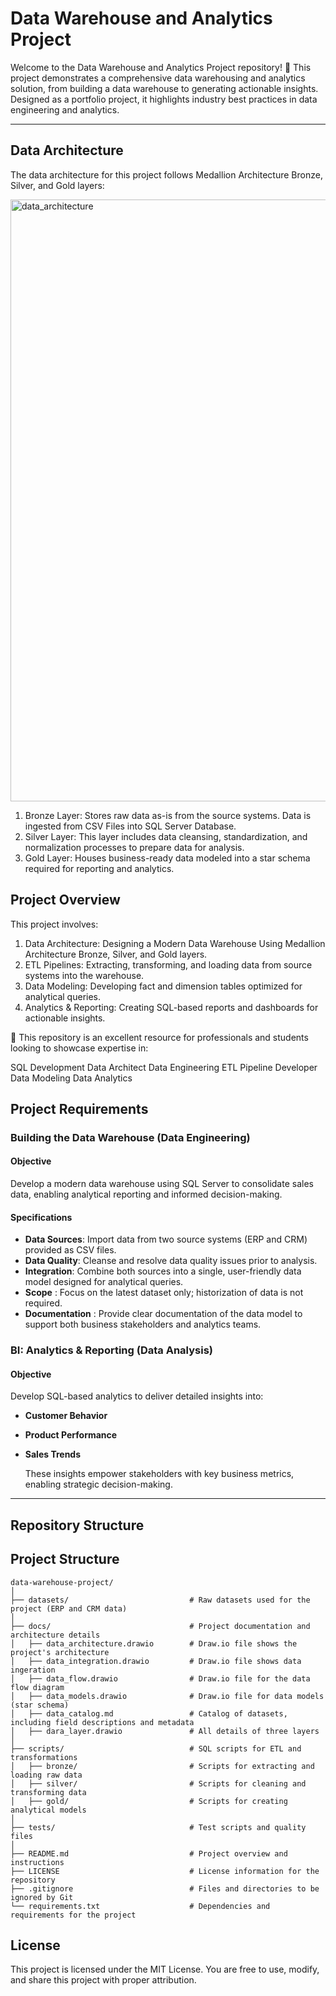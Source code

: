 # Data Warehouse and Analytics Project
Welcome to the Data Warehouse and Analytics Project repository! 🚀
This project demonstrates a comprehensive data warehousing and analytics solution, from building a data warehouse to generating actionable insights. Designed as a portfolio project, it highlights industry best practices in data engineering and analytics.

------------

## Data Architecture

The data architecture for this project follows Medallion Architecture Bronze, Silver, and Gold layers:

<img width="1682" height="963" alt="data_architecture" src="https://github.com/user-attachments/assets/f8625be6-a75e-44ec-8738-19102c7a9d3b" />

1. Bronze Layer: Stores raw data as-is from the source systems. Data is ingested from CSV Files into SQL Server Database.
2. Silver Layer: This layer includes data cleansing, standardization, and normalization processes to prepare data for analysis.
3. Gold Layer: Houses business-ready data modeled into a star schema required for reporting and analytics.

## Project Overview

This project involves:

1. Data Architecture: Designing a Modern Data Warehouse Using Medallion Architecture Bronze, Silver, and Gold layers.
2. ETL Pipelines: Extracting, transforming, and loading data from source systems into the warehouse.
3. Data Modeling: Developing fact and dimension tables optimized for analytical queries.
4. Analytics & Reporting: Creating SQL-based reports and dashboards for actionable insights.

🎯 This repository is an excellent resource for professionals and students looking to showcase expertise in:

  SQL Development
  Data Architect
  Data Engineering
  ETL Pipeline Developer
  Data Modeling
  Data Analytics
  
## Project Requirements

### Building the Data Warehouse (Data Engineering)

#### Objective
Develop a modern data warehouse using SQL Server to consolidate sales data, enabling analytical reporting and informed decision-making.

#### Specifications
- **Data Sources**: Import data from two source systems (ERP and CRM) provided as CSV files.
- **Data Quality**: Cleanse and resolve data quality issues prior to analysis.
- **Integration**: Combine both sources into a single, user-friendly data model designed for analytical queries.
- **Scope** : Focus on the latest dataset only; historization of data is not required.
- **Documentation** : Provide clear documentation of the data model to support both business stakeholders and analytics teams.
  
### BI: Analytics & Reporting (Data Analysis)

#### Objective
Develop SQL-based analytics to deliver detailed insights into:

- **Customer Behavior**
- **Product Performance**
- **Sales Trends**

  These insights empower stakeholders with key business metrics, enabling strategic decision-making.

-------------

## Repository Structure

## Project Structure

```text
data-warehouse-project/
│
├── datasets/                           # Raw datasets used for the project (ERP and CRM data)
│
├── docs/                               # Project documentation and architecture details
│   ├── data_architecture.drawio        # Draw.io file shows the project's architecture
│   ├── data_integration.drawio         # Draw.io file shows data ingeration
│   ├── data_flow.drawio                # Draw.io file for the data flow diagram
│   ├── data_models.drawio              # Draw.io file for data models (star schema)
│   ├── data_catalog.md                 # Catalog of datasets, including field descriptions and metadata
│   ├── dara_layer.drawio               # All details of three layers
│
├── scripts/                            # SQL scripts for ETL and transformations
│   ├── bronze/                         # Scripts for extracting and loading raw data
│   ├── silver/                         # Scripts for cleaning and transforming data
│   ├── gold/                           # Scripts for creating analytical models
│
├── tests/                              # Test scripts and quality files
│
├── README.md                           # Project overview and instructions
├── LICENSE                             # License information for the repository
├── .gitignore                          # Files and directories to be ignored by Git
└── requirements.txt                    # Dependencies and requirements for the project
```

## License
This project is licensed under the MIT License. You are free to use, modify, and share this project with proper attribution.
